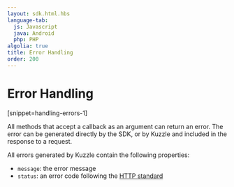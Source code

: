 ```yaml
---
layout: sdk.html.hbs
language-tab:
  js: Javascript
  java: Android
  php: PHP
algolia: true
title: Error Handling
order: 200
---
```



# Error Handling
[snippet=handling-errors-1]

All methods that accept a callback as an argument can return an error. The error can be generated directly by the SDK, or by Kuzzle and included in the response to a request.

All errors generated by Kuzzle contain the following properties:

* `message`: the error message
* `status`: an error code following the [HTTP standard](https://en.wikipedia.org/wiki/List_of_HTTP_status_codes)

